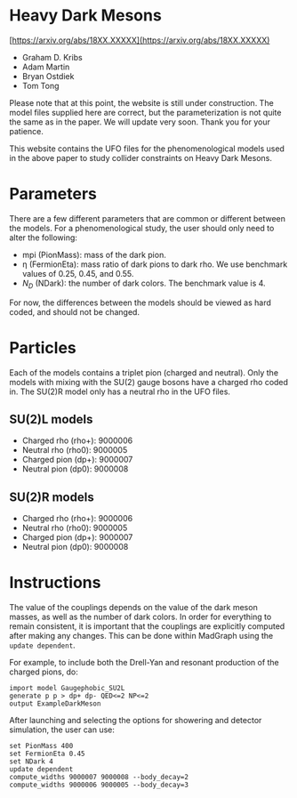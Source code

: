 # Heavy Dark Mesons
[https://arxiv.org/abs/18XX.XXXXX](https://arxiv.org/abs/18XX.XXXXX)

 - Graham D. Kribs
 - Adam Martin
 - Bryan Ostdiek
 - Tom Tong

Please note that at this point, the website is still under construction. The model files supplied here are correct, but the parameterization is not quite the same as in the paper. We will update very soon. Thank you for your patience.


This website contains the UFO files for the phenomenological models used in the above paper to study collider constraints on Heavy Dark Mesons.

# Parameters
There are a few different parameters that are common or different between the models. For a phenomenological study, the user should only need to alter the following:
  - mpi (PionMass): mass of the dark pion.
  - ƞ (FermionEta): mass ratio of dark pions to dark rho. We use benchmark values of 0.25, 0.45, and 0.55.
 - $N_D$ (NDark): the number of dark colors. The benchmark value is 4.

 For now, the differences between the models should be viewed as hard coded, and should not be changed.

# Particles
Each of the models contains a triplet pion (charged and neutral). Only the models with mixing with the SU(2) gauge bosons have a charged rho coded in. The SU(2)R model only has a neutral rho in the UFO files.
## SU(2)L models
 - Charged rho (rho+): 9000006
 - Neutral rho (rho0): 9000005
 - Charged pion (dp+): 9000007
 - Neutral pion (dp0): 9000008

## SU(2)R models
 - Charged rho (rho+): 9000006
 - Neutral rho (rho0): 9000005
 - Charged pion (dp+): 9000007
 - Neutral pion (dp0): 9000008



# Instructions
The value of the couplings depends on the value of the dark meson masses, as well as the number of dark colors. In order for everything to remain consistent, it is important that the couplings are explicitly computed after making any changes. This can be done within MadGraph using the
`update dependent`.

For example, to include both the Drell-Yan and resonant production of the charged pions, do:
```
import model Gaugephobic_SU2L
generate p p > dp+ dp- QED<=2 NP<=2
output ExampleDarkMeson
```
After launching and selecting the options for showering and detector simulation, the user can use:
```
set PionMass 400
set FermionEta 0.45
set NDark 4
update dependent
compute_widths 9000007 9000008 --body_decay=2
compute_widths 9000006 9000005 --body_decay=3
```
